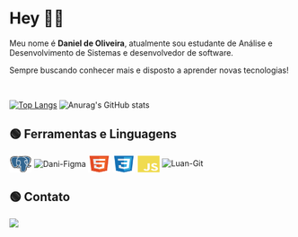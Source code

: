 # Hey 👋🏽

Meu nome é **Daniel de Oliveira**, atualmente sou estudante de Análise e Desenvolvimento de Sistemas e desenvolvedor de software.

Sempre buscando conhecer mais e disposto a aprender novas tecnologias!

<p> </br>

[![Top Langs](https://github-readme-stats.vercel.app/api/top-langs/?username=danideoliveira&layout=compact&langs_count=5&title_color=79ff4d&theme=dracula)](https://github.com/anuraghazra/github-readme-stats) ![Anurag's GitHub stats](https://github-readme-stats.vercel.app/api?username=danideoliveira&title_color=79ff4d&theme=dracula&show_icons=true&hide=prs)

</p>

## 🟢 Ferramentas e Linguagens
<div style="display: inline_block">

<img align="center" alt="Dani-Postgre" height="30" width="40" src="https://raw.githubusercontent.com/devicons/devicon/9f4f5cdb393299a81125eb5127929ea7bfe42889/icons/postgresql/postgresql-original.svg">
<img align="center" alt="Dani-Figma" height="30" width="40" src="https://www.vectorlogo.zone/logos/figma/figma-icon.svg">
  <img align="center" alt="Dani-HTML" height="30" width="40" src="https://raw.githubusercontent.com/devicons/devicon/master/icons/html5/html5-original.svg">
  <img align="center" alt="Dani-CSS" height="30" width="40" src="https://raw.githubusercontent.com/devicons/devicon/master/icons/css3/css3-original.svg">
  <img align="center" alt="Dani-Js" height="30" width="40" src="https://raw.githubusercontent.com/devicons/devicon/master/icons/javascript/javascript-plain.svg">
  <img alt="Luan-Git" height="30" width="40" src="https://cdn.jsdelivr.net/gh/devicons/devicon/icons/git/git-original.svg">
</div>

## 🟢 Contato
<a href="https://www.linkedin.com/in/daniel-de-oliveira-santos-02b37b1b9/" target="_blank"><img src="https://img.shields.io/badge/-LinkedIn-%230077B5?style=for-the-badge&logo=linkedin&logoColor=white" target="_blank"></a>
